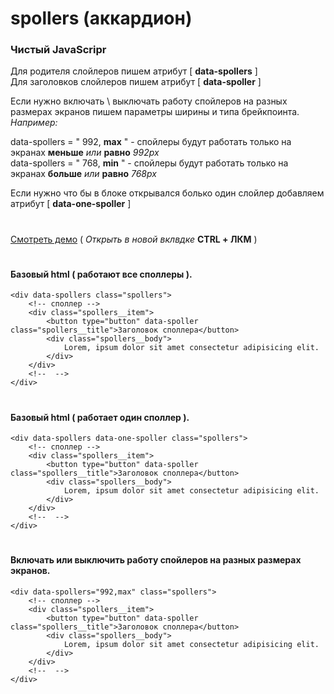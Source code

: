 # spollers (аккардион)
### Чистый JavaScripr
Для родителя слойлеров пишем атрибут  [ **data-spollers** ]<br>
Для заголовков слойлеров пишем атрибут [ **data-spoller** ]<br>

Если нужно включать \ выключать работу спойлеров на разных размерах экранов
пишем параметры ширины и типа брейкпоинта.<br>
_Например:_

data-spollers = " 992, **max** " - спойлеры будут работать только на экранах **меньше** _или_ **равно** _992px_<br>
data-spollers = " 768, **min** " - спойлеры будут работать только на экранах **больше** _или_ **равно** _768px_

Если нужно что бы в блоке открывался болько один слойлер добавляем атрибут [ **data-one-spoller** ]
#
###
[Смотреть демо](https://beserega.github.io/spollers/) ( _Открыть в новой вклвдке_  **CTRL + ЛКМ**  )
#
#### Базовый html ( работают все споллеры ).
```
<div data-spollers class="spollers">
    <!-- споллер -->
    <div class="spollers__item">
        <button type="button" data-spoller class="spollers__title">Заголовок споллера</button>
        <div class="spollers__body">
            Lorem, ipsum dolor sit amet consectetur adipisicing elit.
        </div>
    </div>
    <!--  -->
</div>
```
#
#### Базовый html ( работает один споллер ).
```
<div data-spollers data-one-spoller class="spollers">
    <!-- споллер -->
    <div class="spollers__item">
        <button type="button" data-spoller class="spollers__title">Заголовок споллера</button>
        <div class="spollers__body">
            Lorem, ipsum dolor sit amet consectetur adipisicing elit.
        </div>
    </div>
    <!--  -->
</div>
```
#
#### Включать или выключить работу спойлеров на разных размерах экранов.
```
<div data-spollers="992,max" class="spollers">
    <!-- споллер -->
    <div class="spollers__item">
        <button type="button" data-spoller class="spollers__title">Заголовок споллера</button>
        <div class="spollers__body">
            Lorem, ipsum dolor sit amet consectetur adipisicing elit.
        </div>
    </div>
    <!--  -->
</div>
```
